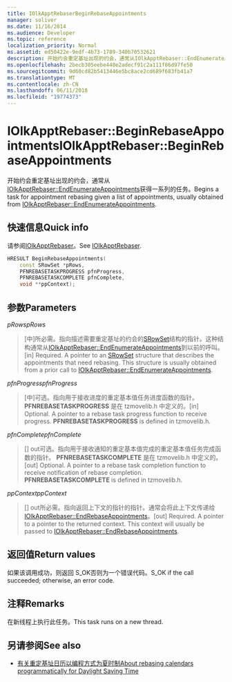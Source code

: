 ```yaml
---
title: IOlkApptRebaserBeginRebaseAppointments
manager: soliver
ms.date: 11/16/2014
ms.audience: Developer
ms.topic: reference
localization_priority: Normal
ms.assetid: ed50422e-9edf-4b73-1789-340b70532621
description: 开始约会重定基址出现的约会，通常从IOlkApptRebaser::EndEnumerateAppointments获得一系列的任务。
ms.openlocfilehash: 2becb305eebe448e2adecf91c2a111f86d97fe50
ms.sourcegitcommit: 9d60cd82b5413446e5bc8ace2cd689f683fb41a7
ms.translationtype: MT
ms.contentlocale: zh-CN
ms.lasthandoff: 06/11/2018
ms.locfileid: "19774373"
---
```

# <a name="iolkapptrebaserbeginrebaseappointments"></a><span data-ttu-id="38153-103">IOlkApptRebaser::BeginRebaseAppointments</span><span class="sxs-lookup"><span data-stu-id="38153-103">IOlkApptRebaser::BeginRebaseAppointments</span></span>

<span data-ttu-id="38153-104">开始约会重定基址出现的约会，通常从[IOlkApptRebaser::EndEnumerateAppointments](iolkapptrebaser-endenumerateappointments.md)获得一系列的任务。</span><span class="sxs-lookup"><span data-stu-id="38153-104">Begins a task for appointment rebasing given a list of appointments, usually obtained from [IOlkApptRebaser::EndEnumerateAppointments](iolkapptrebaser-endenumerateappointments.md).</span></span>
  
## <a name="quick-info"></a><span data-ttu-id="38153-105">快速信息</span><span class="sxs-lookup"><span data-stu-id="38153-105">Quick info</span></span>

<span data-ttu-id="38153-106">请参阅[IOlkApptRebaser](iolkapptrebaser.md)。</span><span class="sxs-lookup"><span data-stu-id="38153-106">See [IOlkApptRebaser](iolkapptrebaser.md).</span></span>
  
```cpp
HRESULT BeginRebaseAppointments( 
    const SRowSet *pRows, 
    PFNREBASETASKPROGRESS pfnProgress, 
    PFNREBASETASKCOMPLETE pfnComplete, 
    void **ppContext);
```

## <a name="parameters"></a><span data-ttu-id="38153-107">参数</span><span class="sxs-lookup"><span data-stu-id="38153-107">Parameters</span></span>

<span data-ttu-id="38153-108">_pRows_</span><span class="sxs-lookup"><span data-stu-id="38153-108">_pRows_</span></span>
  
> <span data-ttu-id="38153-p101">[中]所必需。指向描述需要重定基址的约会的[SRowSet](http://msdn.microsoft.com/library/7e3761be-afd6-46cb-9a08-25e9016c1241%28Office.15%29.aspx)结构的指针。这种结构通常从[IOlkApptRebaser::EndEnumerateAppointments](iolkapptrebaser-endenumerateappointments.md)到以前的呼叫。</span><span class="sxs-lookup"><span data-stu-id="38153-p101">[in] Required. A pointer to an [SRowSet](http://msdn.microsoft.com/library/7e3761be-afd6-46cb-9a08-25e9016c1241%28Office.15%29.aspx) structure that describes the appointments that need rebasing. This structure is usually obtained from a prior call to [IOlkApptRebaser::EndEnumerateAppointments](iolkapptrebaser-endenumerateappointments.md).</span></span>
    
<span data-ttu-id="38153-112">_pfnProgress_</span><span class="sxs-lookup"><span data-stu-id="38153-112">_pfnProgress_</span></span>
  
> <span data-ttu-id="38153-p102">[中]可选。指向用于接收进度的重定基本值任务进度函数的指针。 **PFNREBASETASKPROGRESS** 是在 tzmovelib.h 中定义的。</span><span class="sxs-lookup"><span data-stu-id="38153-p102">[in] Optional. A pointer to a rebase task progress function to receive progress. **PFNREBASETASKPROGRESS** is defined in tzmovelib.h.</span></span> 
    
<span data-ttu-id="38153-116">_pfnComplete_</span><span class="sxs-lookup"><span data-stu-id="38153-116">_pfnComplete_</span></span>
  
> <span data-ttu-id="38153-p103">[] out可选。指向用于接收通知的重定基本值完成的重定基本值任务完成函数的指针。 **PFNREBASETASKCOMPLETE** 是在 tzmovelib.h 中定义的。</span><span class="sxs-lookup"><span data-stu-id="38153-p103">[out] Optional. A pointer to a rebase task completion function to receive notification of rebase completion. **PFNREBASETASKCOMPLETE** is defined in tzmovelib.h.</span></span> 
    
<span data-ttu-id="38153-120">_ppContext_</span><span class="sxs-lookup"><span data-stu-id="38153-120">_ppContext_</span></span>
  
> <span data-ttu-id="38153-p104">[] out所必需。指向返回上下文的指针的指针。通常会将此上下文传递给[IOlkApptRebaser::EndRebaseAppointments](iolkapptrebaser-endrebaseappointments.md)。</span><span class="sxs-lookup"><span data-stu-id="38153-p104">[out] Required. A pointer to a pointer to the returned context. This context will usually be passed to [IOlkApptRebaser::EndRebaseAppointments](iolkapptrebaser-endrebaseappointments.md).</span></span>
    
## <a name="return-values"></a><span data-ttu-id="38153-124">返回值</span><span class="sxs-lookup"><span data-stu-id="38153-124">Return values</span></span>

<span data-ttu-id="38153-125">如果该调用成功，则返回 S_OK否则为一个错误代码。</span><span class="sxs-lookup"><span data-stu-id="38153-125">S_OK if the call succeeded; otherwise, an error code.</span></span>
  
## <a name="remarks"></a><span data-ttu-id="38153-126">注释</span><span class="sxs-lookup"><span data-stu-id="38153-126">Remarks</span></span>

<span data-ttu-id="38153-127">在新线程上执行此任务。</span><span class="sxs-lookup"><span data-stu-id="38153-127">This task runs on a new thread.</span></span>
  
## <a name="see-also"></a><span data-ttu-id="38153-128">另请参阅</span><span class="sxs-lookup"><span data-stu-id="38153-128">See also</span></span>

- [<span data-ttu-id="38153-129">有关重定基址日历以编程方式为夏时制</span><span class="sxs-lookup"><span data-stu-id="38153-129">About rebasing calendars programmatically for Daylight Saving Time</span></span>](about-rebasing-calendars-programmatically-for-daylight-saving-time.md)

